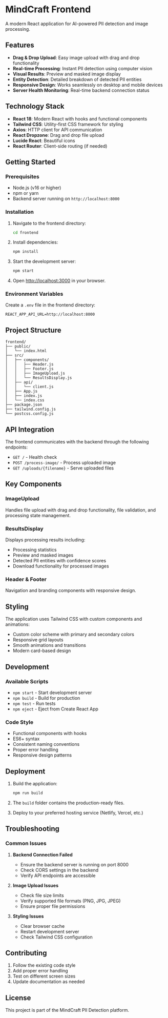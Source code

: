 # MindCraft Frontend

A modern React application for AI-powered PII detection and image processing.

## Features

- **Drag & Drop Upload**: Easy image upload with drag and drop functionality
- **Real-time Processing**: Instant PII detection using computer vision
- **Visual Results**: Preview and masked image display
- **Entity Detection**: Detailed breakdown of detected PII entities
- **Responsive Design**: Works seamlessly on desktop and mobile devices
- **Server Health Monitoring**: Real-time backend connection status

## Technology Stack

- **React 18**: Modern React with hooks and functional components
- **Tailwind CSS**: Utility-first CSS framework for styling
- **Axios**: HTTP client for API communication
- **React Dropzone**: Drag and drop file upload
- **Lucide React**: Beautiful icons
- **React Router**: Client-side routing (if needed)

## Getting Started

### Prerequisites

- Node.js (v16 or higher)
- npm or yarn
- Backend server running on `http://localhost:8000`

### Installation

1. Navigate to the frontend directory:
   ```bash
   cd frontend
   ```

2. Install dependencies:
   ```bash
   npm install
   ```

3. Start the development server:
   ```bash
   npm start
   ```

4. Open [http://localhost:3000](http://localhost:3000) in your browser.

### Environment Variables

Create a `.env` file in the frontend directory:

```env
REACT_APP_API_URL=http://localhost:8000
```

## Project Structure

```
frontend/
├── public/
│   └── index.html
├── src/
│   ├── components/
│   │   ├── Header.js
│   │   ├── Footer.js
│   │   ├── ImageUpload.js
│   │   └── ResultsDisplay.js
│   ├── api/
│   │   └── client.js
│   ├── App.js
│   ├── index.js
│   └── index.css
├── package.json
├── tailwind.config.js
└── postcss.config.js
```

## API Integration

The frontend communicates with the backend through the following endpoints:

- `GET /` - Health check
- `POST /process-image/` - Process uploaded image
- `GET /uploads/{filename}` - Serve uploaded files

## Key Components

### ImageUpload
Handles file upload with drag and drop functionality, file validation, and processing state management.

### ResultsDisplay
Displays processing results including:
- Processing statistics
- Preview and masked images
- Detected PII entities with confidence scores
- Download functionality for processed images

### Header & Footer
Navigation and branding components with responsive design.

## Styling

The application uses Tailwind CSS with custom components and animations:

- Custom color scheme with primary and secondary colors
- Responsive grid layouts
- Smooth animations and transitions
- Modern card-based design

## Development

### Available Scripts

- `npm start` - Start development server
- `npm build` - Build for production
- `npm test` - Run tests
- `npm eject` - Eject from Create React App

### Code Style

- Functional components with hooks
- ES6+ syntax
- Consistent naming conventions
- Proper error handling
- Responsive design patterns

## Deployment

1. Build the application:
   ```bash
   npm run build
   ```

2. The `build` folder contains the production-ready files.

3. Deploy to your preferred hosting service (Netlify, Vercel, etc.)

## Troubleshooting

### Common Issues

1. **Backend Connection Failed**
   - Ensure the backend server is running on port 8000
   - Check CORS settings in the backend
   - Verify API endpoints are accessible

2. **Image Upload Issues**
   - Check file size limits
   - Verify supported file formats (PNG, JPG, JPEG)
   - Ensure proper file permissions

3. **Styling Issues**
   - Clear browser cache
   - Restart development server
   - Check Tailwind CSS configuration

## Contributing

1. Follow the existing code style
2. Add proper error handling
3. Test on different screen sizes
4. Update documentation as needed

## License

This project is part of the MindCraft PII Detection platform. 